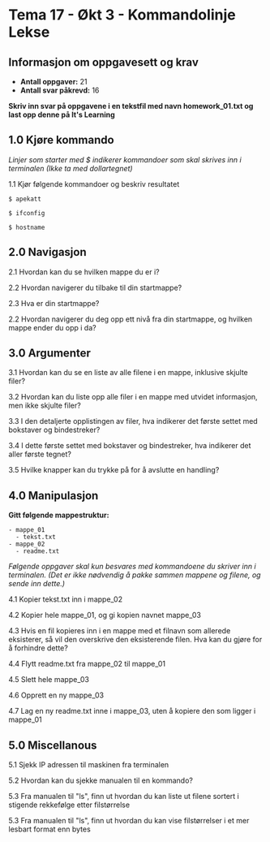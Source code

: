 Tema 17 - Økt 3 - Kommandolinje Lekse
=====================================

## Informasjon om oppgavesett og krav

- **Antall oppgaver:** 21
- **Antall svar påkrevd:** 16

**Skriv inn svar på oppgavene i en tekstfil med navn homework_01.txt og last opp denne på It's Learning**

## 1.0 Kjøre kommando

*Linjer som starter med $ indikerer kommandoer som skal skrives inn i terminalen (Ikke ta med dollartegnet)*

1.1 Kjør følgende kommandoer og beskriv resultatet

    $ apekatt

    $ ifconfig

    $ hostname

## 2.0 Navigasjon

2.1 Hvordan kan du se hvilken mappe du er i?

2.2 Hvordan navigerer du tilbake til din startmappe?

2.3 Hva er din startmappe?

2.2 Hvordan navigerer du deg opp ett nivå fra din startmappe, og hvilken mappe ender du opp i da?

## 3.0 Argumenter

3.1 Hvordan kan du se en liste av alle filene i en mappe, inklusive skjulte filer?

3.2 Hvordan kan du liste opp alle filer i en mappe med utvidet informasjon, men ikke skjulte filer?

3.3 I den detaljerte opplistingen av filer, hva indikerer det første settet med bokstaver og bindestreker?

3.4 I dette første settet med bokstaver og bindestreker, hva indikerer det aller første tegnet?

3.5 Hvilke knapper kan du trykke på for å avslutte en handling?

## 4.0 Manipulasjon

**Gitt følgende mappestruktur:**

    - mappe_01
      - tekst.txt
    - mappe_02
      - readme.txt

*Følgende oppgaver skal kun besvares med kommandoene du skriver inn i terminalen. (Det er ikke nødvendig å pakke sammen mappene og filene, og sende inn dette.)*

4.1 Kopier tekst.txt inn i mappe_02

4.2 Kopier hele mappe_01, og gi kopien navnet mappe_03

4.3 Hvis en fil kopieres inn i en mappe med et filnavn som allerede eksisterer, så vil den overskrive den eksisterende filen. Hva kan du gjøre for å forhindre dette?

4.4 Flytt readme.txt fra mappe_02 til mappe_01

4.5 Slett hele mappe_03

4.6 Opprett en ny mappe_03

4.7 Lag en ny readme.txt inne i mappe_03, uten å kopiere den som ligger i mappe_01

## 5.0 Miscellanous

5.1 Sjekk IP adressen til maskinen fra terminalen

5.2 Hvordan kan du sjekke manualen til en kommando?

5.3 Fra manualen til "ls", finn ut hvordan du kan liste ut filene sortert i stigende rekkefølge etter filstørrelse

5.3 Fra manualen til "ls", finn ut hvordan du kan vise filstørrelser i et mer lesbart format enn bytes
